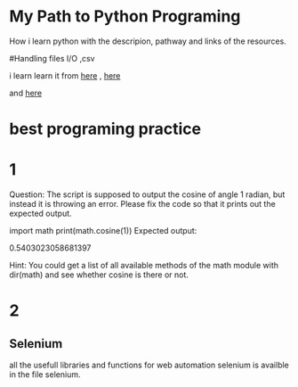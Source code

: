 # My Path to Python Programing
How i learn python with the descripion, pathway and links of the resources. 

#Handling files I/O ,csv 



i learn learn it from [here](https://github.com/codingforentrepreneurs/30-Days-of-Python/blob/master/PythonCheatSheet.md)
, [here](https://github.com/codingforentrepreneurs/30-Days-of-Python/tree/master/Day%2015/hungrypy)

and
[here](https://chrisalbon.com/python/data_wrangling/pandas_dataframe_importing_csv/)



# best programing practice 
# 1

Question: The script is supposed to output the cosine of angle 1 radian, but instead it is throwing an error. Please fix the code so that it prints out the expected output.

import math
print(math.cosine(1))
Expected output:

0.5403023058681397

Hint: You could get a list of all available methods of the math module with dir(math) and see whether cosine is there or not.

# 2



## Selenium

all the usefull libraries and functions for web automation selenium is availble in the file selenium.

